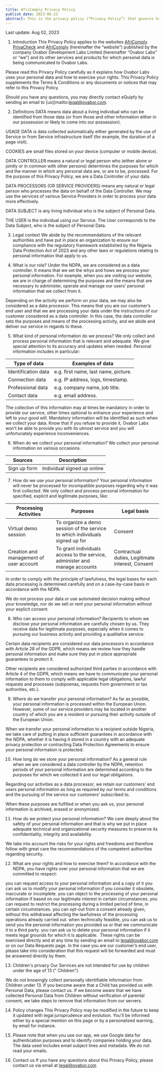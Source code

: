 ```yaml
---
title: AfriComply Privacy Policy
publish_date: 2023-06-23
abstract: This is the privacy policy (“Privacy Policy”) that governs how we, AfriComply, a Ovabor Development Labs Limited project. (“AfriComply”, “we”, “our” or “us”), use Personal Information (defined below) that we collect, receive and store about individuals including in connection with the use of https://rights.africomply.com and https://africomply.com (“Website”) during our ordinary course of business. 
---
```


Last update: Aug 02, 2023

1. Introduction
This Privacy Policy applies to the websites [AfriComply PrivaCheck](https://africomply.ovabor.xyz) and [AfriComply](https://africomply.com) (hereinafter the “website”) published by the company Ovabor Development Labs Limited (hereinafter “Ovabor Labs” or “we”) and its other services and products for which personal data is being communicated to Ovabor Labs.

Please read this Privacy Policy carefully as it explains how Ovabor Labs uses your personal data and how to exercise your rights. This Privacy Policy supplements the Terms & Conditions or any documents or notices that may refer to this Privacy Policy.

Should you have any questions, you may directly contact eQuipfy by sending an email to [us](mailto:legal@ovabor.com.

2. Definitions
DATA means data about a living individual who can be identified from those data (or from those and other information either in our possession or likely to come into our possession).

USAGE DATA is data collected automatically either generated by the use of Service or from Service infrastructure itself (for example, the duration of a page visit).

‍COOKIES are small files stored on your device (computer or mobile device).

‍DATA CONTROLLER means a natural or legal person who (either alone or jointly or in common with other persons) determines the purposes for which and the manner in which any personal data are, or are to be, processed. For the purpose of this Privacy Policy, we are a Data Controller of your data.

DATA PROCESSORS (OR SERVICE PROVIDERS) means any natural or legal person who processes the data on behalf of the Data Controller. We may use the services of various Service Providers in order to process your data more effectively.

DATA SUBJECT is any living individual who is the subject of Personal Data.

THE USER is the individual using our Service. The User corresponds to the Data Subject, who is the subject of Personal Data.

3. Legal context
We abide by the recommendations of the relevant authorities and have put in place an organization to ensure our compliance with the regulatory framework established by the Nigeria Data Protection Act of 2023 and any other laws or regulations relating to personal information that apply to us.

4. What is our role?
Under the NDPA, we are considered as a data controller. It means that we set the whys and hows we process your personal information. For example, when you are visiting our website, we are in charge of determining the purposes and the means that are necessary to administer, operate and manage our users’ personal information that we collect from it.

Depending on the activity we perform on your data, we may also be considered as a data processor. This means that you are our customer’s end user and that we are processing your data under the instructions of our customer considered as a data controller. In this case, the data controller sets the purposes and means of the processing activity, and we abide and deliver our service in regards to these.

5. What kind of personal information do we process?
We only collect and process personal information that is relevant and adequate. We give special attention to its accuracy and updates when needed. Personal information includes in particular:

| Type of data       | Examples of data                                                        |
|--------------------|-------------------------------------------------------------------------|
| Identification data| e.g. first name, last name, picture.                                    |
| Connection data    | e.g. IP address, logs, timestamp.                                       |
| Professional data  | e.g. company name, job title.                                           |
| Contact data       | e.g. email address.                                                     |


The collection of this information may at times be mandatory in order to provide our service, other times optional to enhance your experience and left to your good will. Mandatory information will be identified as such when we collect your data. Know that if you refuse to provide it, Ovabor Labs won’t be able to provide you with its utmost service and you will unfortunately experience inconveniences.

6. When do we collect your personal information?
We collect your personal information on various occasions.

| Sources      | Description                      |
|--------------|----------------------------------|
| Sign up form | Individual signed up online      |


7. How do we use your personal information?
Your personal information will never be processed for incompatible purposes regarding why it was first collected. We only collect and process personal information for specified, explicit and legitimate purposes, like:

| Processing Activities                      | Purposes                                                                    | Legal basis                                |
|--------------------------------------------|-----------------------------------------------------------------------------|--------------------------------------------|
| Virtual demo session                       | To organize a demo session of the service to which individuals signed up for | Consent                                    |
| Creation and management of user account    | To grant individuals access to the service, administer and manage accounts  | Contractual duties, Legitimate interest, Consent |

In order to comply with the principle of lawfulness, the legal bases for each data processing is determined carefully and on a case-by-case basis in accordance with the NDPA.

We do not process your data or use automated decision making without your knowledge, nor do we sell or rent your personal information without your explicit consent.

8. Who can access your personal information?
Recipients to whom we disclose your personal information are carefully chosen by us. They receive data for legitimate purposes, especially when it comes to pursuing our business activity and providing a qualitative service:

Certain data recipients are considered our data processors in accordance with Article 28 of the GDPR, which means we review how they handle personal information and make sure they put in place appropriate guarantees to protect it.

Other recipients are considered authorized third parties in accordance with Article 4 of the GDPR, which means we have to communicate your personal information to them to comply with applicable legal obligations, lawful requests and processes (subpoenas, requests from government or tax authorities, etc.).

9. Where do we transfer your personal information?
As far as possible, your personal information is processed within the European Union. However, some of our service providers may be located in another country of which you are a resident or pursuing their activity outside of the European Union.

When we transfer your personal information to a recipient outside Nigeria, we take care of putting in place sufficient guarantees in accordance with the NDPA, whether it is having it stored in a country with an adequate privacy protection or contracting Data Protection Agreements to ensure your personal information is protected.

10. How long do we store your personal information?
As a general rule when we are considered a data controller by the NDPA, retention periods of your personal information are determined according to the purposes for which we collected it and our legal obligations.

Regarding our activities as a data processor, we retain our customers’ end users personal information as long as required by our terms and conditions and the pursuing of the service our customers’ subscribed to.

When these purposes are fulfilled or when you ask us, your personal information is archived, erased or anonymized.

11. How do we protect your personal information?
We care deeply about the safety of your personal information and that is why we put in place adequate technical and organizational security measures to preserve its confidentiality, integrity and availability.

We take into account the risks for your rights and freedoms and therefore follow with great care the recommendations of the competent authorities regarding security.

12. What are your rights and how to exercise them?
In accordance with the NDPA, you have rights over your personal information that we are committed to respect:

you can request access to your personal information and a copy of it
you can ask us to modify your personal information if you consider it obsolete, inaccurate or incomplete.
you can object to the processing of your personal information if based on our legitimate interest in certain circumstances.
you can request to restrict the processing during a limited period of time, in certain circumstances.
you can opt-out from a consent already given, without this withdrawal affecting the lawfulness of the processing operations already carried out.
when technically feasible, you can ask us to send you the personal information you provided us or that we communicate it to a third party.
you can ask us to delete your personal information if it meets legal grounds for which it is applicable.
‍
These rights can be exercised directly and at any time by sending an email to legal@ovabor.com or on our Data Requests page. In the case you are our customer’s end user, please take into consideration that this request will be forwarded and must be answered directly by them.

13. Children's privacy
Our Services are not intended for use by children under the age of 13 (" Children").

We do not knowingly collect personally identifiable information from Children under 13. If you become aware that a Child has provided us with Personal Data, please contact us. If we become aware that we have collected Personal Data from Children without verification of parental consent, we take steps to remove that information from our servers.

14. Policy changes
This Privacy Policy may be modified in the future to keep it updated with legal jurisprudence and evolution. You'll be informed either by a special mention on this page or by a personalized warning, by email for instance.

15. Please note that when you use our app, we use Google data for authentication purposes and to identify companies holding your data. The data used includes email subject lines and metadata. We do not read your emails. 

16. Contact us
If you have any questions about this Privacy Policy, please contact us via email at legal@ovabor.com
